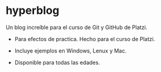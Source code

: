 # hyperblog
Un blog increíble para el curso de Git y GitHub de Platzi.

- Para efectos de practica. Hecho para el curso de Platzi.
- Incluye ejemplos en Windows, Lenux y Mac.

- Disponible para todas las edades.